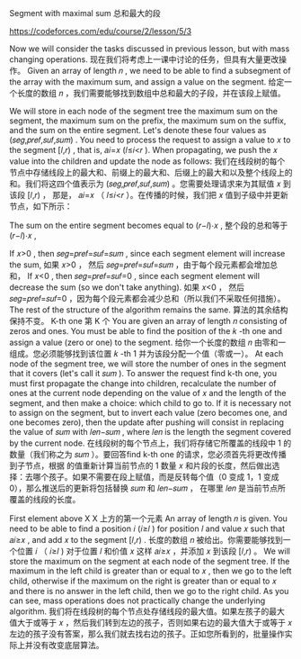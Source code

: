 Segment with maximal sum  总和最大的段

https://codeforces.com/edu/course/2/lesson/5/3

Now we will consider the tasks discussed in previous lesson, but with mass changing operations.
现在我们将考虑上一课中讨论的任务，但具有大量更改操作。
Given an array of length 𝑛
, we need to be able to find a subsegment of the array with the maximum sum, and assign a value on the segment.
给定一个长度的数组 𝑛
 ，我们需要能够找到数组中总和最大的子段，并在该段上赋值。

We will store in each node of the segment tree the maximum sum on the segment, the maximum sum on the prefix, the maximum sum on the suffix, and the sum on the entire segment. Let's denote these four values ​​as (𝑠𝑒𝑔,𝑝𝑟𝑒𝑓,𝑠𝑢𝑓,𝑠𝑢𝑚)
. You need to process the request to assign a value to 𝑥
 to the segment [𝑙,𝑟)
, that is, 𝑎𝑖=𝑥
 (𝑙≤𝑖<𝑟
). When propagating, we push the 𝑥
 value into the children and update the node as follows:
我们在线段树的每个节点中存储线段上的最大和、前缀上的最大和、后缀上的最大和以及整个线段上的和。我们将这四个值表示为 (𝑠𝑒𝑔,𝑝𝑟𝑒𝑓,𝑠𝑢𝑓,𝑠𝑢𝑚)
 。您需要处理请求来为其赋值 𝑥
 到该段 [𝑙,𝑟)
 ， 那是， 𝑎𝑖=𝑥
 （ 𝑙≤𝑖<𝑟
 ）。在传播的时候，我们把 𝑥
 值到子级中并更新节点，如下所示：

The sum on the entire segment becomes equal to (𝑟−𝑙)⋅𝑥
,
整个段的总和等于 (𝑟−𝑙)⋅𝑥
 ,

If 𝑥>0
, then 𝑠𝑒𝑔=𝑝𝑟𝑒𝑓=𝑠𝑢𝑓=𝑠𝑢𝑚
, since each segment element will increase the sum,
如果 𝑥>0
 ， 然后 𝑠𝑒𝑔=𝑝𝑟𝑒𝑓=𝑠𝑢𝑓=𝑠𝑢𝑚
 ，由于每个段元素都会增加总和，
If 𝑥<0
, then 𝑠𝑒𝑔=𝑝𝑟𝑒𝑓=𝑠𝑢𝑓=0
, since each segment element will decrease the sum (so we don't take anything).
如果 𝑥<0
 ， 然后 𝑠𝑒𝑔=𝑝𝑟𝑒𝑓=𝑠𝑢𝑓=0
 ，因为每个段元素都会减少总和（所以我们不采取任何措施）。
The rest of the structure of the algorithm remains the same.
算法的其余结构保持不变。
K-th one  第 K 个
You are given an array of length 𝑛
 consisting of zeros and ones. You must be able to find the position of the 𝑘
-th one and assign a value (zero or one) to the segment.
给你一个长度的数组 𝑛
 由零和一组成。您必须能够找到该位置 𝑘
 -th 1 并为该段分配一个值（零或一）。
At each node of the segment tree, we will store the number of ones in the segment that it covers (let's call it 𝑠𝑢𝑚
). To answer the request find k-th one, you must first propagate the change into children, recalculate the number of ones at the current node depending on the value of 𝑥
 and the length of the segment, and then make a choice: which child to go to. If it is necessary not to assign on the segment, but to invert each value (zero becomes one, and one becomes zero), then the update after pushing will consist in replacing the value of 𝑠𝑢𝑚
 with 𝑙𝑒𝑛−𝑠𝑢𝑚
, where 𝑙𝑒𝑛
 is the length the segment covered by the current node.
在线段树的每个节点上，我们将存储它所覆盖的线段中 1 的数量（我们称之为 𝑠𝑢𝑚
 ）。要回答find k-th one 的请求，您必须首先将更改传播到子节点，根据 的值重新计算当前节点的 1 数量 𝑥
 和片段的长度，然后做出选择：去哪个孩子。如果不需要在段上赋值，而是反转每个值（0 变成 1，1 变成 0），那么推送后的更新将包括替换 𝑠𝑢𝑚
 和 𝑙𝑒𝑛−𝑠𝑢𝑚
 ， 在哪里 𝑙𝑒𝑛
 是当前节点所覆盖的线段的长度。

First element above X  X 上方的第一个元素
An array of length 𝑛
 is given. You need to be able to find a position 𝑖
 (𝑖≥𝑙
) for position 𝑙
 and value 𝑥
 such that 𝑎𝑖≥𝑥
, and add 𝑥
 to the segment [𝑙,𝑟)
.
长度的数组 𝑛
 被给出。你需要能够找到一个位置 𝑖
 （ 𝑖≥𝑙
 ) 对于位置 𝑙
 和价值 𝑥
 这样 𝑎𝑖≥𝑥
 ，并添加 𝑥
 到该段 [𝑙,𝑟)
 。
We will store the maximum on the segment at each node of the segment tree. If the maximum in the left child is greater than or equal to 𝑥
, then we go to the left child, otherwise if the maximum on the right is greater than or equal to 𝑥
 and there is no answer in the left child, then we go to the right child. As you can see, mass operations does not practically change the underlying algorithm.
我们将在线段树的每个节点处存储线段的最大值。如果左孩子的最大值大于或等于 𝑥
 ，然后我们转到左边的孩子，否则如果右边的最大值大于或等于 𝑥
 左边的孩子没有答案，那么我们就去找右边的孩子。正如您所看到的，批量操作实际上并没有改变底层算法。